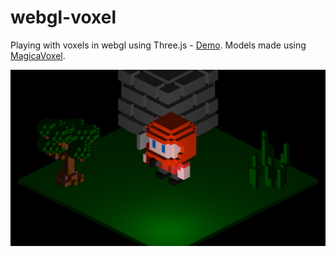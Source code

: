 # webgl-voxel

Playing with voxels in webgl using Three.js - [Demo](https://bencoveney.github.io/webgl-voxel/). Models made using [MagicaVoxel](https://ephtracy.github.io/).

![Voxel engine screenshot](https://raw.githubusercontent.com/bencoveney/webgl-voxel/master/screenshot.png)